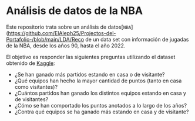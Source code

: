 # Análisis de datos de la NBA

Este repositorio trata sobre un análisis de datos[`NBA`](https://github.com/ElAleph25/Projectos-del-Portafolio-/blob/main/LDA/Reco de un data set con información de jugadas de la NBA, desde los años 90, hasta el año 2022. 

El objetivo es responder las siguientes preguntas utilizando el dataset obtenido de [Kaggle](https://www.kaggle.com/datasets/nathanlauga/nba-games):

- ¿Se han ganado más partidos estando en casa o de visitante?
- ¿Qué equipos han hecho la mayor cantidad de puntos (tanto en casa como visitantes)?
- ¿Cuántos partidos han ganado los distintos equipos estando en casa y de visitantes?
- ¿Cómo se han comportado los puntos anotados a lo largo de los años?
- ¿Contra qué equipos se ha ganado más estando en casa y de visitante?
